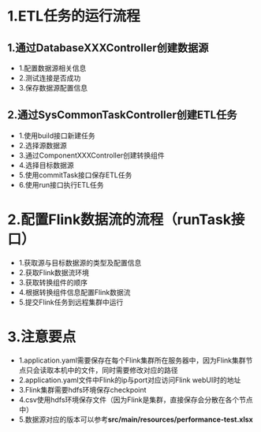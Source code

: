 # 1.ETL任务的运行流程
## 1.通过DatabaseXXXController创建数据源
 - 1.配置数据源相关信息
 - 2.测试连接是否成功
 - 3.保存数据源配置信息
## 2.通过SysCommonTaskController创建ETL任务
 - 1.使用build接口新建任务
 - 2.选择源数据源
 - 3.通过ComponentXXXController创建转换组件
 - 4.选择目标数据源
 - 5.使用commitTask接口保存ETL任务
 - 6.使用run接口执行ETL任务

# 2.配置Flink数据流的流程（runTask接口）
 - 1.获取源与目标数据源的类型及配置信息
 - 2.获取Flink数据流环境
 - 3.获取转换组件的顺序
 - 4.根据转换组件信息配置Flink数据流
 - 5.提交Flink任务到远程集群中运行

# 3.注意要点
 - 1.application.yaml需要保存在每个Flink集群所在服务器中，因为Flink集群节点只会读取本机中的文件，同时需要修改对应的路径
 - 2.application.yaml文件中Flink的ip与port对应访问Flink webUI时的地址
 - 3.Flink集群需要hdfs环境保存checkpoint
 - 4.csv使用hdfs环境保存文件（因为Flink是集群，直接保存会分散在各个节点中）
 - 5.数据源对应的版本可以参考**src/main/resources/performance-test.xlsx**
